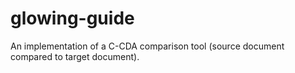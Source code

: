 # glowing-guide
An implementation of a C-CDA comparison tool (source document compared to target document). 
